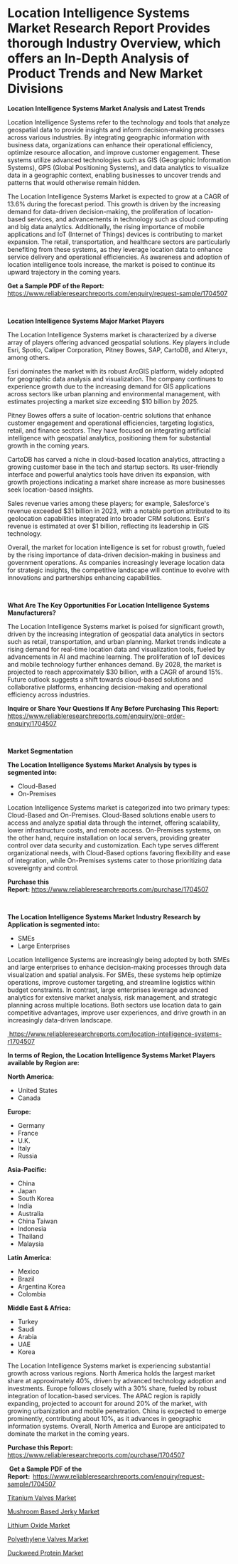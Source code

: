 <p><h1>Location Intelligence Systems Market Research Report Provides thorough Industry Overview, which offers an In-Depth Analysis of Product Trends and New Market Divisions</h1></p><p><strong>Location Intelligence Systems Market Analysis and Latest Trends</strong></p>
<p><p>Location Intelligence Systems refer to the technology and tools that analyze geospatial data to provide insights and inform decision-making processes across various industries. By integrating geographic information with business data, organizations can enhance their operational efficiency, optimize resource allocation, and improve customer engagement. These systems utilize advanced technologies such as GIS (Geographic Information Systems), GPS (Global Positioning Systems), and data analytics to visualize data in a geographic context, enabling businesses to uncover trends and patterns that would otherwise remain hidden.</p><p>The Location Intelligence Systems Market is expected to grow at a CAGR of 13.6% during the forecast period. This growth is driven by the increasing demand for data-driven decision-making, the proliferation of location-based services, and advancements in technology such as cloud computing and big data analytics. Additionally, the rising importance of mobile applications and IoT (Internet of Things) devices is contributing to market expansion. The retail, transportation, and healthcare sectors are particularly benefiting from these systems, as they leverage location data to enhance service delivery and operational efficiencies. As awareness and adoption of location intelligence tools increase, the market is poised to continue its upward trajectory in the coming years.</p></p>
<p><strong>Get a Sample PDF of the Report:&nbsp;</strong> <a href="https://www.reliableresearchreports.com/enquiry/request-sample/1704507?utm_campaign=7&utm_medium=2&utm_source=Github&utm_content=ia&utm_term=21102024&utm_id=location-intelligence-systems">https://www.reliableresearchreports.com/enquiry/request-sample/1704507</a></p>
<p>&nbsp;</p>
<p><strong>Location Intelligence Systems Major Market Players</strong></p>
<p><p>The Location Intelligence Systems market is characterized by a diverse array of players offering advanced geospatial solutions. Key players include Esri, Spotio, Caliper Corporation, Pitney Bowes, SAP, CartoDB, and Alteryx, among others.</p><p>Esri dominates the market with its robust ArcGIS platform, widely adopted for geographic data analysis and visualization. The company continues to experience growth due to the increasing demand for GIS applications across sectors like urban planning and environmental management, with estimates projecting a market size exceeding $10 billion by 2025.</p><p>Pitney Bowes offers a suite of location-centric solutions that enhance customer engagement and operational efficiencies, targeting logistics, retail, and finance sectors. They have focused on integrating artificial intelligence with geospatial analytics, positioning them for substantial growth in the coming years.</p><p>CartoDB has carved a niche in cloud-based location analytics, attracting a growing customer base in the tech and startup sectors. Its user-friendly interface and powerful analytics tools have driven its expansion, with growth projections indicating a market share increase as more businesses seek location-based insights.</p><p>Sales revenue varies among these players; for example, Salesforce's revenue exceeded $31 billion in 2023, with a notable portion attributed to its geolocation capabilities integrated into broader CRM solutions. Esri's revenue is estimated at over $1 billion, reflecting its leadership in GIS technology.</p><p>Overall, the market for location intelligence is set for robust growth, fueled by the rising importance of data-driven decision-making in business and government operations. As companies increasingly leverage location data for strategic insights, the competitive landscape will continue to evolve with innovations and partnerships enhancing capabilities.</p></p>
<p>&nbsp;</p>
<p><strong>What Are The Key Opportunities For Location Intelligence Systems Manufacturers?</strong></p>
<p><p>The Location Intelligence Systems market is poised for significant growth, driven by the increasing integration of geospatial data analytics in sectors such as retail, transportation, and urban planning. Market trends indicate a rising demand for real-time location data and visualization tools, fueled by advancements in AI and machine learning. The proliferation of IoT devices and mobile technology further enhances demand. By 2028, the market is projected to reach approximately $30 billion, with a CAGR of around 15%. Future outlook suggests a shift towards cloud-based solutions and collaborative platforms, enhancing decision-making and operational efficiency across industries.</p></p>
<p><strong>Inquire or Share Your Questions If Any Before Purchasing This Report:</strong> <a href="https://www.reliableresearchreports.com/enquiry/pre-order-enquiry/1704507?utm_campaign=7&utm_medium=2&utm_source=Github&utm_content=ia&utm_term=21102024&utm_id=location-intelligence-systems">https://www.reliableresearchreports.com/enquiry/pre-order-enquiry/1704507</a></p>
<p>&nbsp;</p>
<p><strong>Market Segmentation</strong></p>
<p><strong>The Location Intelligence Systems Market Analysis by types is segmented into:</strong></p>
<p><ul><li>Cloud-Based</li><li>On-Premises</li></ul></p>
<p><p>Location Intelligence Systems market is categorized into two primary types: Cloud-Based and On-Premises. Cloud-Based solutions enable users to access and analyze spatial data through the internet, offering scalability, lower infrastructure costs, and remote access. On-Premises systems, on the other hand, require installation on local servers, providing greater control over data security and customization. Each type serves different organizational needs, with Cloud-Based options favoring flexibility and ease of integration, while On-Premises systems cater to those prioritizing data sovereignty and control.</p></p>
<p><strong>Purchase this Report:&nbsp;</strong><a href="https://www.reliableresearchreports.com/purchase/1704507?utm_campaign=7&utm_medium=2&utm_source=Github&utm_content=ia&utm_term=21102024&utm_id=location-intelligence-systems">https://www.reliableresearchreports.com/purchase/1704507</a></p>
<p>&nbsp;</p>
<p><strong>The Location Intelligence Systems Market Industry Research by Application is segmented into:</strong></p>
<p><ul><li>SMEs</li><li>Large Enterprises</li></ul></p>
<p><p>Location Intelligence Systems are increasingly being adopted by both SMEs and large enterprises to enhance decision-making processes through data visualization and spatial analysis. For SMEs, these systems help optimize operations, improve customer targeting, and streamline logistics within budget constraints. In contrast, large enterprises leverage advanced analytics for extensive market analysis, risk management, and strategic planning across multiple locations. Both sectors use location data to gain competitive advantages, improve user experiences, and drive growth in an increasingly data-driven landscape.</p></p>
<p><a href="https://www.reliableresearchreports.com/location-intelligence-systems-r1704507?utm_campaign=7&utm_medium=2&utm_source=Github&utm_content=ia&utm_term=21102024&utm_id=location-intelligence-systems">&nbsp;https://www.reliableresearchreports.com/location-intelligence-systems-r1704507</a></p>
<p><strong>In terms of Region, the Location Intelligence Systems Market Players available by Region are:</strong></p>
<p>
    <p> <strong> North America: </strong>
        <ul>
            <li>United States</li>
            <li>Canada</li>
        </ul>
        </p> 
    <p> <strong> Europe: </strong>
        <ul>
            <li>Germany</li>
            <li>France</li>
            <li>U.K.</li>
            <li>Italy</li>
            <li>Russia</li>
        </ul>
        </p> 
    <p> <strong> Asia-Pacific: </strong>
        <ul>
            <li>China</li>
            <li>Japan</li>
            <li>South Korea</li>
            <li>India</li>
            <li>Australia</li>
            <li>China Taiwan</li>
            <li>Indonesia</li>
            <li>Thailand</li>
            <li>Malaysia</li>
        </ul>
        </p> 
    <p> <strong> Latin America: </strong>
        <ul>
            <li>Mexico</li>
            <li>Brazil</li>
            <li>Argentina Korea</li>
            <li>Colombia</li>
        </ul>
        </p> 
    <p> <strong> Middle East & Africa: </strong>
        <ul>
            <li>Turkey</li>
            <li>Saudi</li>
            <li>Arabia</li>
            <li>UAE</li>
            <li>Korea</li>
        </ul>
    </p>
    </p>
<p><p>The Location Intelligence Systems market is experiencing substantial growth across various regions. North America holds the largest market share at approximately 40%, driven by advanced technology adoption and investments. Europe follows closely with a 30% share, fueled by robust integration of location-based services. The APAC region is rapidly expanding, projected to account for around 20% of the market, with growing urbanization and mobile penetration. China is expected to emerge prominently, contributing about 10%, as it advances in geographic information systems.  Overall, North America and Europe are anticipated to dominate the market in the coming years.</p></p>
<p><strong>Purchase this Report: </strong><a href="https://www.reliableresearchreports.com/purchase/1704507?utm_campaign=7&utm_medium=2&utm_source=Github&utm_content=ia&utm_term=21102024&utm_id=location-intelligence-systems">https://www.reliableresearchreports.com/purchase/1704507</a></p>
<p>&nbsp;<strong>Get a Sample PDF of the Report:&nbsp;&nbsp;</strong><a href="https://www.reliableresearchreports.com/enquiry/request-sample/1704507?utm_campaign=7&utm_medium=2&utm_source=Github&utm_content=ia&utm_term=21102024&utm_id=location-intelligence-systems">https://www.reliableresearchreports.com/enquiry/request-sample/1704507</a></p>
<p><strong></strong></p>
<p><p><a href="https://issuu.com/reportprime-2/docs/titanium-valves-market-size-2030.pp_958442388ba724?utm_campaign=7&utm_medium=2&utm_source=Github&utm_content=ia&utm_term=21102024&utm_id=location-intelligence-systems">Titanium Valves Market</a></p><p><a href="https://www.linkedin.com/pulse/evolution-mushroom-based-jerky-market-key-shifts-from-2024-3tgwe?utm_campaign=7&utm_medium=2&utm_source=Github&utm_content=ia&utm_term=21102024&utm_id=location-intelligence-systems">Mushroom Based Jerky Market</a></p><p><a href="https://github.com/lourdestd6bs/Market-Research-Report-List-1/blob/main/lithium-oxide-market.md?utm_campaign=7&utm_medium=2&utm_source=Github&utm_content=ia&utm_term=21102024&utm_id=location-intelligence-systems">Lithium Oxide Market</a></p><p><a href="https://issuu.com/reportprime-2/docs/polyethylene-valves-market-size-203_0d5f5db5a5931c?utm_campaign=7&utm_medium=2&utm_source=Github&utm_content=ia&utm_term=21102024&utm_id=location-intelligence-systems">Polyethylene Valves Market</a></p><p><a href="https://www.linkedin.com/pulse/pulse-duckweed-protein-rhythms-change-market-resonance-2024-2031-jgpke?utm_campaign=7&utm_medium=2&utm_source=Github&utm_content=ia&utm_term=21102024&utm_id=location-intelligence-systems">Duckweed Protein Market</a></p></p>